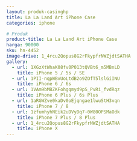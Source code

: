 ```yaml
---
layout: produk-casinghp
title: La La Land Art iPhone Case
categories: iphone

# Produk
product-title: La La Land Art iPhone Case
harga: 90000
sku: hn-4452
image-drive: 1_4rcu2Qopus8G2rFkypfrNWZjdtSATHA
gallery:
  - url: 1XGzXtWhaK08fv0P013tQVBt6_m5MBnLD
    title: iPhone 5 / 5s / SE
  - url: 1PII-nqpWBvUoLtdB2o9ZOfT5lslGiINU
    title: iPhone 6 / 6s
  - url: 1VAm9bMBZKFohgqmyd9pS_PvRi_fvdRqz
    title: iPhone 6 Plus / 6s Plus
  - url: 1aRGWZve0kaDv0oEjqngae1lwuStH3vqn
    title: iPhone 7 / 8
  - url: 1zfumhyhNEik2uDVyDq7-0W80OPSMaOdk
    title: iPhone 7 Plus / 8 Plus
  - url: 1_4rcu2Qopus8G2rFkypfrNWZjdtSATHA
    title: iPhone X
---
```

